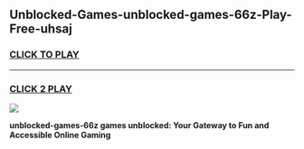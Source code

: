 
## Unblocked-Games-unblocked-games-66z-Play-Free-uhsaj
<h3>
<a href="https://premium76.site?title=unblocked-games-66z&ref=18A">CLICK TO PLAY</a></h3>
<hr>

<h3>
<a href="https://premium76.site?title=unblocked-games-66z&ref=18A">CLICK 2 PLAY</a>
  
</h3>

<a href="https://premium76.site?title=unblocked-games-66z&ref=18A"><img src="https://clearcache.store/games.png"></a>


**unblocked-games-66z games unblocked: Your Gateway to Fun and Accessible Online Gaming**
